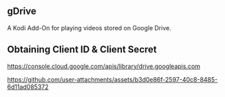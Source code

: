 ## gDrive
A Kodi Add-On for playing videos stored on Google Drive.

## Obtaining Client ID & Client Secret
https://console.cloud.google.com/apis/library/drive.googleapis.com

https://github.com/user-attachments/assets/b3d0e86f-2597-40c8-8485-6d11ad085372
